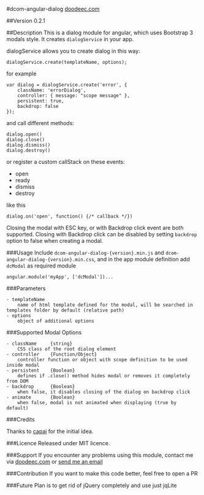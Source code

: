 #dcom-angular-dialog
[doodeec.com](http://doodeec.com)

##Version
0.2.1

##Description
This is a dialog module for angular, which uses Bootstrap 3 modals style.
It creates `dialogService` in your app.

dialogService allows you to create dialog in this way:

    dialogService.create(templateName, options);

for example

    var dialog = dialogService.create('error', {
        className: 'errorDialog',
        controller: { message: "scope message" },
        persistent: true,
        backdrop: false
    });

and call different methods:

    dialog.open()
    dialog.close()
    dialog.dismiss()
    dialog.destroy()

or register a custom callStack on these events:

- open
- ready
- dismiss
- destroy

like this

    dialog.on('open', function() {/* callback */})
    

Closing the modal with ESC key, or with Backdrop click event are both supported. Closing with Backdrop click can be
disabled by setting `backdrop` option to false when creating a modal.

###Usage
Include `dcom-angular-dialog-{version}.min.js` and `dcom-angular-dialog-{version}.min.css`,
and in the app module definition add `dcModal` as required module

    angular.module('myApp', ['dcModal'])...

###Parameters
    
    - templateName
        name of html template defined for the modal, will be searched in templates folder by default (relative path)
    - options
        object of additional options

###Supported Modal Options

    - className     {string}
        CSS class of the root dialog element
    - controller    {Function/Object}
        controller function or object with scope definition to be used inside modal
    - persistent    {Boolean}
        defines if .close() method hides modal or removes it completely from DOM
    - backdrop      {Boolean}
        when false, it disables closing of the dialog on backdrop click
    - animate       {Boolean}
        when false, modal is not animated when displaying (true by default)

###Credits

Thanks to [capaj](http://github.com/capaj) for the initial idea.


###Licence
Released under MIT licence.

###Support
If you encounter any problems using this module, contact me via [doodeec.com](http://doodeec.com)
or [send me an email](mailto:doodeec@gmail.com)

###Contribution
If you want to make this code better, feel free to open a PR

###Future
Plan is to get rid of jQuery completely and use just jqLite
